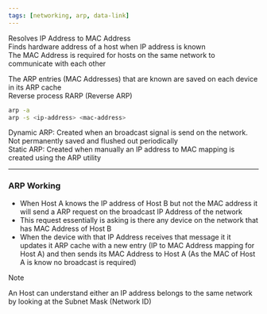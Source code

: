 ```yaml
---
tags: [networking, arp, data-link]
---
```


Resolves IP Address to MAC Address  
Finds hardware address of a host when IP address is known  
The MAC Address is required for hosts on the same network to communicate with each other

The ARP entries (MAC Addresses) that are known are saved on each device in its ARP cache  
Reverse process RARP (Reverse ARP)

````bash
arp -a
arp -s <ip-address> <mac-address>
````

Dynamic ARP: Created when an broadcast signal is send on the network. Not permanently saved and flushed out periodically  
Static ARP: Created when manually an IP address to MAC mapping is created using the ARP utility

---

### ARP Working

* When Host A knows the IP address of Host B but not the MAC address it will send a ARP request on the broadcast IP Address of the network 
* This request essentially is asking is there any device on the network that has MAC Address of Host B
* When the device with that IP Address receives that message it it updates it ARP cache with a new entry (IP to MAC Address mapping for Host A) and then sends its MAC Address to Host A (As the MAC of Host A is know no broadcast is required)

 > [!NOTE]
 > An Host can understand either an IP address belongs to the same network by looking at the Subnet Mask (Network ID)
